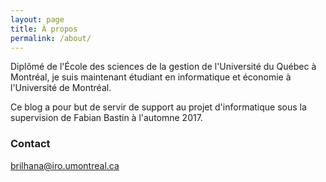 ```yaml
---
layout: page
title: À propos
permalink: /about/
---
```


Diplômé de l'École des sciences de la gestion de l'Université du Québec à Montréal, je suis maintenant étudiant en informatique et économie à l'Université de Montréal.

Ce blog a pour but de servir de support au projet d'informatique sous la supervision de Fabian Bastin à l'automne 2017.

### Contact

[brilhana@iro.umontreal.ca](brilhana@iro.umontreal.ca)
